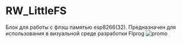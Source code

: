# RW_LittleFS
Блок для работы с флэш памятью esp8266(32).  Предназначен для использования в визуальной среде разработки Flprog 
![promo](/docs/flash.jpg)
